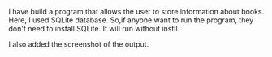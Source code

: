 I have build a program that allows the user to store information about books. Here, I used SQLite database. So,if anyone want to run the program, they don't need to install SQLite. It will run without instll. 

I also added the screenshot of the output.
